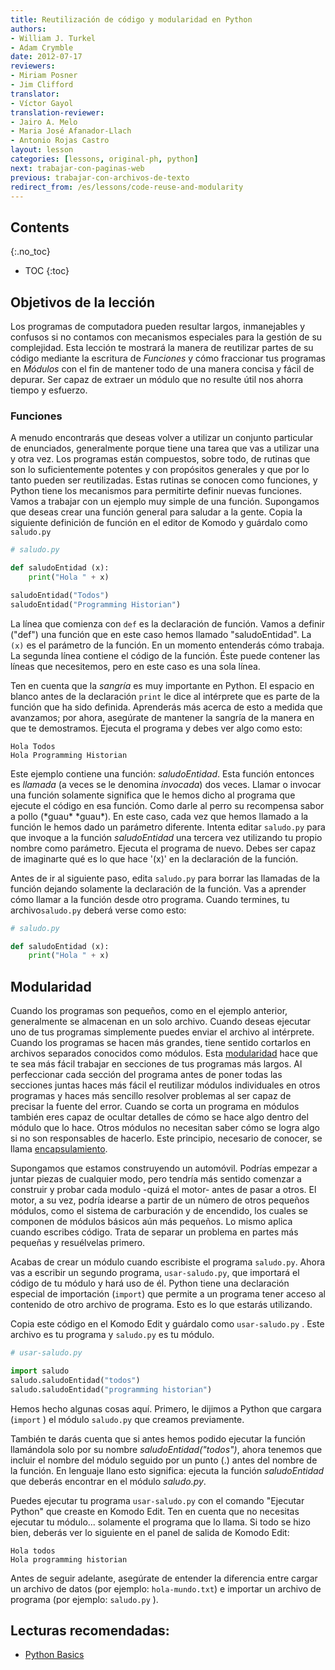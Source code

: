 ```yaml
---
title: Reutilización de código y modularidad en Python
authors:
- William J. Turkel
- Adam Crymble
date: 2012-07-17
reviewers:
- Miriam Posner
- Jim Clifford
translator:
- Víctor Gayol
translation-reviewer:
- Jairo A. Melo
- Maria José Afanador-Llach
- Antonio Rojas Castro
layout: lesson
categories: [lessons, original-ph, python]
next: trabajar-con-paginas-web
previous: trabajar-con-archivos-de-texto
redirect_from: /es/lessons/code-reuse-and-modularity
---
```


## Contents
{:.no_toc}

* TOC
{:toc}

Objetivos de la lección
-----------------------

Los programas de computadora pueden resultar largos, inmanejables y confusos si no contamos con mecanismos especiales para la gestión de su complejidad. Esta lección te mostrará la manera de reutilizar partes de su código mediante la escritura de *Funciones* y cómo fraccionar tus programas en *Módulos* con el fin de mantener todo de una manera concisa y fácil de depurar. Ser capaz de extraer un módulo que no resulte útil nos ahorra tiempo y esfuerzo.

### Funciones
 
A menudo encontrarás que deseas volver a utilizar un conjunto particular de enunciados, generalmente porque tiene una tarea que vas a utilizar una y otra vez. Los programas están compuestos, sobre todo, de rutinas que son lo suficientemente potentes y con propósitos generales y que por lo tanto pueden ser reutilizadas. Estas rutinas se conocen como funciones, y Python tiene los mecanismos para permitirte definir nuevas funciones. Vamos a trabajar con un ejemplo muy simple de una función. Supongamos que deseas crear una función general para saludar a la gente. Copia la siguiente definición de función en el editor de Komodo y guárdalo como `saludo.py`

```python
# saludo.py

def saludoEntidad (x):
	print("Hola " + x)

saludoEntidad("Todos")
saludoEntidad("Programming Historian")
```

La línea que comienza con `def` es la declaración de función. Vamos a definir ("def") una función que en este caso hemos llamado "saludoEntidad". La `(x)` es el parámetro de la función. En un momento entenderás cómo trabaja. La segunda línea contiene el código de la función. Éste puede contener las líneas que necesitemos, pero en este caso es una sola línea.

Ten en cuenta que la *sangría* es muy importante en Python. El espacio en blanco antes de la declaración `print` le dice al intérprete que es parte de la función que ha sido definida. Aprenderás más acerca de esto a medida que avanzamos; por ahora, asegúrate de mantener la sangría de la manera en que te demostramos. Ejecuta el programa y debes ver algo como esto:

```
Hola Todos
Hola Programming Historian
``` 

Este ejemplo contiene una función: *saludoEntidad*. Esta función entonces es *llamada* (a veces se le denomina *invocada*) dos veces. Llamar o invocar una función solamente significa que le hemos dicho al programa que ejecute el código en esa función. Como darle al perro su recompensa sabor a pollo (\*guau\* \*guau\*). En este caso, cada vez que hemos llamado a la función le hemos dado un parámetro diferente. Intenta editar `saludo.py` para que invoque a la función *saludoEntidad* una tercera vez utilizando tu propio nombre como parámetro. Ejecuta el programa de nuevo. Debes ser capaz de imaginarte qué es lo que hace '(x)' en la declaración de la función.

Antes de ir al siguiente paso, edita `saludo.py` para borrar las llamadas de la función dejando solamente la declaración de la función. Vas a aprender cómo llamar a la función desde otro programa. Cuando termines, tu  archivo`saludo.py` deberá verse como esto:

```python
# saludo.py

def saludoEntidad (x):
	print("Hola " + x)
``` 

## Modularidad

Cuando los programas son pequeños, como en el ejemplo anterior, generalmente se almacenan en un solo archivo. Cuando deseas ejecutar uno de tus programas simplemente puedes enviar el archivo al intérprete. Cuando los programas se hacen más grandes, tiene sentido cortarlos en archivos separados conocidos como módulos. Esta [modularidad] hace que te sea más fácil trabajar en secciones de tus programas más largos. Al perfeccionar cada sección del programa antes de poner todas las secciones juntas haces más fácil el reutilizar módulos individuales en otros programas y haces más sencillo resolver problemas al ser capaz de precisar la fuente del error. Cuando se corta un programa en módulos también eres capaz de ocultar detalles de cómo se hace algo dentro del módulo que lo hace. Otros módulos no necesitan saber cómo se logra algo si no son responsables de hacerlo. Este principio, necesario de conocer, se llama [encapsulamiento].

Supongamos que estamos construyendo un automóvil. Podrías empezar a juntar piezas de cualquier modo, pero tendría más sentido comenzar a construir y probar cada modulo -quizá el motor- antes de pasar a otros. El motor, a su vez, podría idearse a partir de un número de otros pequeños módulos, como el sistema de carburación y de encendido, los cuales se componen de módulos básicos aún más pequeños. Lo mismo aplica cuando escribes código. Trata de separar un problema en partes más pequeñas y resuélvelas primero.

Acabas de crear un módulo cuando escribiste el programa `saludo.py`. Ahora vas a escribir un segundo programa, `usar-saludo.py`, que importará el código de tu módulo y hará uso de él. Python tiene una declaración especial de importación (`import`) que permite a un programa tener acceso al contenido de otro archivo de programa. Esto es lo que estarás utilizando.

Copia este código en el Komodo Edit y guárdalo como `usar-saludo.py` . Este archivo es tu programa y `saludo.py` es tu módulo.

``` python
# usar-saludo.py

import saludo
saludo.saludoEntidad("todos")
saludo.saludoEntidad("programming historian")
``` 

Hemos hecho algunas cosas aquí. Primero, le dijimos a Python que cargara (`import` ) el módulo `saludo.py` que creamos previamente.

También te darás cuenta que si antes hemos podido ejecutar la función llamándola solo por su nombre *saludoEntidad("todos")*, ahora tenemos que incluir el nombre del módulo seguido por un punto (.) antes del nombre de la función. En lenguaje llano esto significa: ejecuta la función *saludoEntidad* que deberás encontrar en el módulo *saludo.py*.

Puedes ejecutar tu programa `usar-saludo.py` con el comando "Ejecutar Python" que creaste en Komodo Edit. Ten en cuenta que no necesitas ejecutar tu módulo... solamente el programa que lo llama. Si todo se hizo bien, deberás ver lo siguiente en el panel de salida de Komodo Edit:

```
Hola todos
Hola programming historian
``` 

Antes de seguir adelante, asegúrate de entender la diferencia entre cargar un archivo de datos (por ejemplo: `hola-mundo.txt`) e importar un archivo de programa (por ejemplo: `saludo.py` ).

Lecturas recomendadas:
----------------------------------
- [Python Basics]

[modularidad]: https://es.wikipedia.org/wiki/Modularidad_(informática)
[encapsulamiento]: https://es.wikipedia.org/wiki/Encapsulamiento_(informática)
[Python Basics]: http://www.astro.ufl.edu/~warner/prog/python.html
